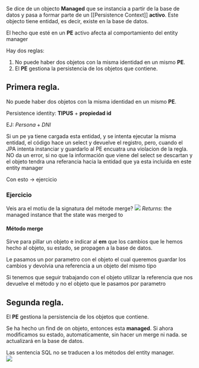 Se dice de un objecto **Managed** que se instancia a partir de la base de datos y pasa a formar parte de un [[Persistence Context]] **activo**. Este objecto tiene entidad, es decir, existe en la base de datos.


El hecho que esté en un **PE** activo afecta al comportamiento del entity manager

Hay dos reglas:
1. No puede haber dos objetos con la misma identidad en un mismo **PE**.
2. El **PE** gestiona la persistencia de los objetos que contiene.

## Primera regla.
No puede haber dos objetos con la misma identidad en un mismo **PE**.

Persistence identity: **TIPUS** + **propiedad id**

EJ: $Persona + DNI$

Si un pe ya tiene cargada esta entidad, y se intenta ejecutar la misma entidad, el código hace un select y devuelve el registro, pero, cuando el JPA intenta instanciar y guardarlo al PE encuatra una violacion de la regla. NO da un error, si no que la información que viene del select se descartan y el objeto tendra una referancia hacia la entidad que ya esta incluida en este entity manager 

Con esto -> ejercicio

### Ejercicio
Veis ara el motiu de la signatura del métode merge?
![](https://i.imgur.com/ILqoCez.png)
*Returns*: the managed instance that the state was merged to

#### Método merge
Sirve para pillar un objeto e indicar al **em** que los cambios que le hemos hecho al objeto, su estado, se propagen a la base de datos.

Le pasamos un por parametro con el objeto el cual queremos guardar los cambios y devolvia una referencia a un objeto del mismo tipo

Si tenemos que seguir trabajando con el objeto utilizar la referencia que nos devuelve el método y no el objeto que le pasamos por parametro

## Segunda regla.
El **PE** gestiona la persistencia de los objetos que contiene.

Se ha hecho un find de on objeto, entonces esta **managed**. Si ahora modificamos su estado, automaticamente, sin hacer un merge ni nada. se actualizará en la base de datos.

Las sentencia SQL no se traducen a los métodos del entity manager.  
![](https://i.imgur.com/ydHmOo3.png)
